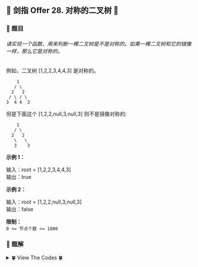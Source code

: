 ## &#127800; 剑指 Offer 28. 对称的二叉树 &#127800;

### &#127826; 题目

###### 请实现一个函数，用来判断一棵二叉树是不是对称的。如果一棵二叉树和它的镜像一样，那么它是对称的。

例如，二叉树 [1,2,2,3,4,4,3] 是对称的。
```
    1
   / \
  2   2
 / \ / \
3  4 4  3
```

但是下面这个 [1,2,2,null,3,null,3] 则不是镜像对称的:
```
    1
   / \
  2   2
   \   \
   3    3
```
**示例 1：**<br>

输入：root = [1,2,2,3,4,4,3] <br>
输出：true <br>


**示例 2：**

输入：root = [1,2,2,null,3,null,3]<br>
输出：false

**限制：**<br>
`0 <= 节点个数 <= 1000`

### &#127826; 题解


<details>
<summary>&#127808; View The Codes &#127808;</summary>

```java
/**
 * Definition for a binary tree node.
 * public class TreeNode {
 *     int val;
 *     TreeNode left;
 *     TreeNode right;
 *     TreeNode(int x) { val = x; }
 * }
 */
class Solution {
    public boolean isSymmetric(TreeNode root) {
        // 若根节点 root 为空，则直接返回 truetruetrue
        return root == null ? true : recur(root.left, root.right);
    }
  
    // 递归
    boolean recur(TreeNode L, TreeNode R) {
        // 当 L 和 R 同时越过叶节点： 此树从顶至底的节点都对称，因此返回 true
        if(L == null && R == null) return true;
        // 当 L 或 R 中只有一个越过叶节点： 此树不对称，返回 false
        // 当节点 L ！= 节点 R 值，此树不对称，返回 false
        if(L == null || R == null || L.val != R.val) return false;
        // 两对节点都对称时，才是对称树，因此用与逻辑符 && 连接。
        return recur(L.left, R.right) && recur(L.right, R.left);
    }
}
```
</details>
